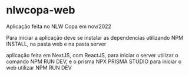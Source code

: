 # nlwcopa-web
Aplicação feita no NLW Copa em nov/2022

Para iniciar a aplicação deve se instalar as dependencias utilizando NPM INSTALL, na pasta web e na pasta server

aplicação feita em NextJS, com ReactJS, para iniciar o server utilizar o comando NPM RUN DEV, e o prisma NPX PRISMA STUDIO para iniciar o web utilizar NPM RUN DEV
